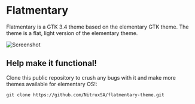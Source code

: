 Flatmentary
===========

Flatmentary is a GTK 3.4 theme based on the elementary GTK theme. The theme is a flat, light version of the elementary theme.

![Screenshot](http://i.imgur.com/JWv4kzx.png)

Help make it functional!
-------------

Clone this public repository to crush any bugs with it and make more themes available for elementary OS!:

`git clone https://github.com/NitruxSA/flatmentary-theme.git`


